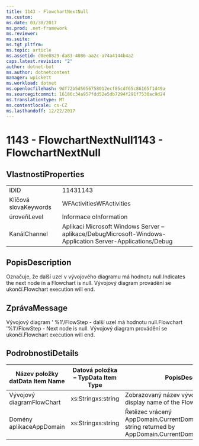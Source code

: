 ```yaml
---
title: 1143 - FlowchartNextNull
ms.custom: 
ms.date: 03/30/2017
ms.prod: .net-framework
ms.reviewer: 
ms.suite: 
ms.tgt_pltfrm: 
ms.topic: article
ms.assetid: d0ee0829-da83-4086-aa2c-a74a4144b4a2
caps.latest.revision: "2"
author: dotnet-bot
ms.author: dotnetcontent
manager: wpickett
ms.workload: dotnet
ms.openlocfilehash: 9df72b5d5056758012ecf85cdf65c86165f1d49a
ms.sourcegitcommit: 16186c34a957fdd52e5db7294f291f7530ac9d24
ms.translationtype: MT
ms.contentlocale: cs-CZ
ms.lasthandoff: 12/22/2017
---
```

# <a name="1143---flowchartnextnull"></a><span data-ttu-id="d21fc-102">1143 - FlowchartNextNull</span><span class="sxs-lookup"><span data-stu-id="d21fc-102">1143 - FlowchartNextNull</span></span>
## <a name="properties"></a><span data-ttu-id="d21fc-103">Vlastnosti</span><span class="sxs-lookup"><span data-stu-id="d21fc-103">Properties</span></span>  
  
|||  
|-|-|  
|<span data-ttu-id="d21fc-104">ID</span><span class="sxs-lookup"><span data-stu-id="d21fc-104">ID</span></span>|<span data-ttu-id="d21fc-105">1143</span><span class="sxs-lookup"><span data-stu-id="d21fc-105">1143</span></span>|  
|<span data-ttu-id="d21fc-106">Klíčová slova</span><span class="sxs-lookup"><span data-stu-id="d21fc-106">Keywords</span></span>|<span data-ttu-id="d21fc-107">WFActivities</span><span class="sxs-lookup"><span data-stu-id="d21fc-107">WFActivities</span></span>|  
|<span data-ttu-id="d21fc-108">úroveň</span><span class="sxs-lookup"><span data-stu-id="d21fc-108">Level</span></span>|<span data-ttu-id="d21fc-109">Informace o</span><span class="sxs-lookup"><span data-stu-id="d21fc-109">Information</span></span>|  
|<span data-ttu-id="d21fc-110">Kanál</span><span class="sxs-lookup"><span data-stu-id="d21fc-110">Channel</span></span>|<span data-ttu-id="d21fc-111">Aplikaci Microsoft Windows Server – aplikace/Debug</span><span class="sxs-lookup"><span data-stu-id="d21fc-111">Microsoft-Windows-Application Server-Applications/Debug</span></span>|  
  
## <a name="description"></a><span data-ttu-id="d21fc-112">Popis</span><span class="sxs-lookup"><span data-stu-id="d21fc-112">Description</span></span>  
 <span data-ttu-id="d21fc-113">Označuje, že další uzel v vývojového diagramu má hodnotu null.</span><span class="sxs-lookup"><span data-stu-id="d21fc-113">Indicates the next node in a Flowchart is null.</span></span> <span data-ttu-id="d21fc-114">Vývojový diagram provádění se ukončí.</span><span class="sxs-lookup"><span data-stu-id="d21fc-114">Flowchart execution will end.</span></span>  
  
## <a name="message"></a><span data-ttu-id="d21fc-115">Zpráva</span><span class="sxs-lookup"><span data-stu-id="d21fc-115">Message</span></span>  
 <span data-ttu-id="d21fc-116">Vývojový diagram ' %1'/FlowStep - další uzel má hodnotu null.</span><span class="sxs-lookup"><span data-stu-id="d21fc-116">Flowchart '%1'/FlowStep - Next node is null.</span></span> <span data-ttu-id="d21fc-117">Vývojový diagram provádění se ukončí.</span><span class="sxs-lookup"><span data-stu-id="d21fc-117">Flowchart execution will end.</span></span>  
  
## <a name="details"></a><span data-ttu-id="d21fc-118">Podrobnosti</span><span class="sxs-lookup"><span data-stu-id="d21fc-118">Details</span></span>  
  
|<span data-ttu-id="d21fc-119">Název položky dat</span><span class="sxs-lookup"><span data-stu-id="d21fc-119">Data Item Name</span></span>|<span data-ttu-id="d21fc-120">Datová položka – Typ</span><span class="sxs-lookup"><span data-stu-id="d21fc-120">Data Item Type</span></span>|<span data-ttu-id="d21fc-121">Popis</span><span class="sxs-lookup"><span data-stu-id="d21fc-121">Description</span></span>|  
|--------------------|--------------------|-----------------|  
|<span data-ttu-id="d21fc-122">Vývojový diagram</span><span class="sxs-lookup"><span data-stu-id="d21fc-122">FlowChart</span></span>|<span data-ttu-id="d21fc-123">xs:String</span><span class="sxs-lookup"><span data-stu-id="d21fc-123">xs:string</span></span>|<span data-ttu-id="d21fc-124">Zobrazovaný název vývojový diagram.</span><span class="sxs-lookup"><span data-stu-id="d21fc-124">The display name of the FlowChart.</span></span>|  
|<span data-ttu-id="d21fc-125">Domény aplikace</span><span class="sxs-lookup"><span data-stu-id="d21fc-125">AppDomain</span></span>|<span data-ttu-id="d21fc-126">xs:String</span><span class="sxs-lookup"><span data-stu-id="d21fc-126">xs:string</span></span>|<span data-ttu-id="d21fc-127">Řetězec vrácený AppDomain.CurrentDomain.FriendlyName.</span><span class="sxs-lookup"><span data-stu-id="d21fc-127">The string returned by AppDomain.CurrentDomain.FriendlyName.</span></span>|
